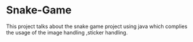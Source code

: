 # Snake-Game
This project talks about the snake game project using java which complies the usage of the image handling ,sticker handling.
